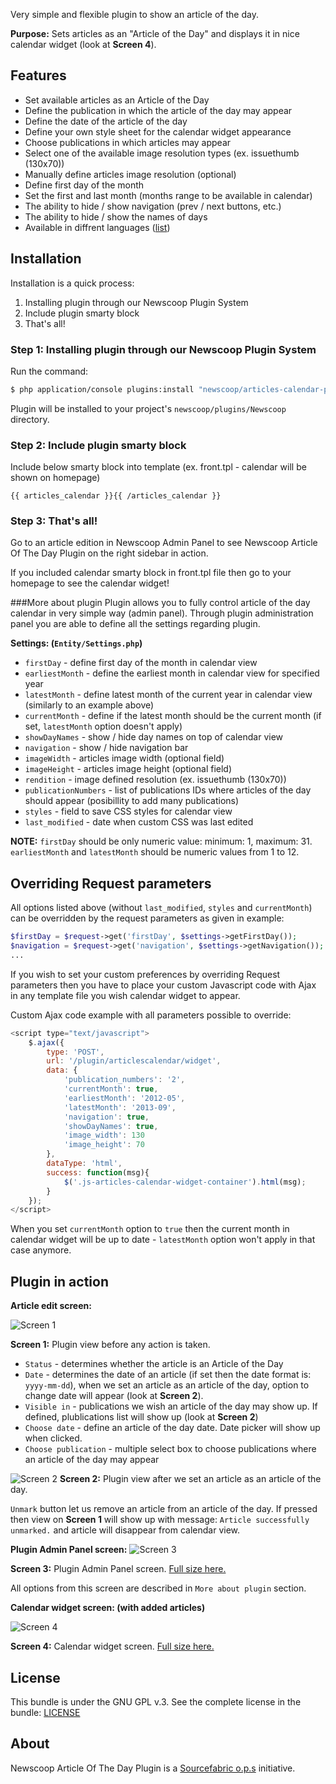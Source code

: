Very simple and flexible plugin to show an article of the day.

**Purpose:** Sets articles as an "Article of the Day" and displays it in nice calendar widget (look at **Screen 4**).

Features
-------------
- Set available articles as an Article of the Day
- Define the publication in which the article of the day may appear
- Define the date of the article of the day
- Define your own style sheet for the calendar widget appearance
- Choose publications in which articles may appear
- Select one of the available image resolution types (ex. issuethumb (130x70))
- Manually define articles image resolution (optional)
- Define first day of the month
- Set the first and last month (months range to be available in calendar)
- The ability to hide / show navigation (prev / next buttons, etc.)
- The ability to hide / show the names of days
- Available in diffrent languages ([list](https://github.com/newscoop/plugin-ArticlesCalendar/tree/master/Resources/translations))

Installation
-------------
Installation is a quick process:


1. Installing plugin through our Newscoop Plugin System
2. Include plugin smarty block
3. That's all!

### Step 1: Installing plugin through our Newscoop Plugin System
Run the command:
``` bash
$ php application/console plugins:install "newscoop/articles-calendar-plugin" --env=prod
```
Plugin will be installed to your project's `newscoop/plugins/Newscoop` directory.

### Step 2: Include plugin smarty block

Include below smarty block into template (ex. front.tpl - calendar will be shown on homepage)
```smarty
{{ articles_calendar }}{{ /articles_calendar }}
```
### Step 3: That's all!
Go to an article edition in Newscoop Admin Panel to see Newscoop Article Of The Day Plugin on the right sidebar in action.

If you included calendar smarty block in front.tpl file then go to your homepage to see the calendar widget!

###More about plugin 
Plugin allows you to fully control article of the day calendar in very simple way (admin panel). Through plugin administration panel you are able to define all the settings regarding plugin.

**Settings: (`Entity/Settings.php`)**
- `firstDay`      - define first day of the month in calendar view
- `earliestMonth` - define the earliest month in calendar view for specified year
- `latestMonth`   - define latest month of the current year in calendar view (similarly to an example above)
- `currentMonth`  - define if the latest month should be the current month (if set, `latestMonth` option doesn't apply)
- `showDayNames`  - show / hide day names on top of calendar view
- `navigation`    - show / hide navigation bar
- `imageWidth`    - articles image width (optional field)
- `imageHeight`   - articles image height (optional field)
- `rendition`     - image defined resolution (ex. issuethumb (130x70))
- `publicationNumbers` - list of publications IDs where articles of the day should appear (posibillity to add many publications)
- `styles`        - field to save CSS styles for calendar view
- `last_modified` - date when custom CSS was last edited

**NOTE:** `firstDay` should be only numeric value: minimum: 1, maximum: 31. `earliestMonth` and `latestMonth` should be numeric values from 1 to 12. 

Overriding Request parameters 
-------
All options listed above (without `last_modified`, `styles` and `currentMonth`) can be overridden by the request parameters as given in example:

```php
$firstDay = $request->get('firstDay', $settings->getFirstDay());
$navigation = $request->get('navigation', $settings->getNavigation());
...
```

If you wish to set your custom preferences by overriding Request parameters then you have to place your custom Javascript code with Ajax in any template file you wish calendar widget to appear.

Custom Ajax code example with all parameters possible to override: 

```js
<script type="text/javascript">
    $.ajax({
        type: 'POST',
        url: '/plugin/articlescalendar/widget',
        data: {
            'publication_numbers': '2',
            'currentMonth': true,
            'earliestMonth': '2012-05',
            'latestMonth': '2013-09',
            'navigation': true,
            'showDayNames': true,
            'image_width': 130
            'image_height': 70
        },
        dataType: 'html',
        success: function(msg){
            $('.js-articles-calendar-widget-container').html(msg);
        }
    });
</script>
```

When you set `currentMonth` option to `true` then the current month in calendar widget will be up to date - `latestMonth` option won't apply in that case anymore.

Plugin in action
-------
**Article edit screen:**

![Screen 1](https://dl.dropboxusercontent.com/u/35759363/NewscoopPlugins/ArticleOfTheDay/articleplugin1.png)

**Screen 1:** Plugin view before any action is taken.

- `Status` - determines whether the article is an Article of the Day
- `Date` - determines the date of an article (if set then the date format is: `yyyy-mm-dd`), when we set an article as an article of the day, option to change date will appear (look at **Screen 2**).
- `Visible in` - publications we wish an article of the day may show up. If defined, plublications list will show up (look at **Screen 2**)
- `Choose date` - define an article of the day date. Date picker will show up when clicked.
- `Choose publication` - multiple select box to choose publications where an article of the day may appear

![Screen 2](https://dl.dropboxusercontent.com/u/35759363/NewscoopPlugins/ArticleOfTheDay/articleplugin2.png)
**Screen 2:** Plugin view after we set an article as an article of the day.

`Unmark` button let us remove an article from an article of the day. If pressed then view on **Screen 1** will show up with message: `Article successfully unmarked.` and article will disappear from calendar view.

**Plugin Admin Panel screen:**
![Screen 3](https://dl.dropboxusercontent.com/u/35759363/NewscoopPlugins/ArticleOfTheDay/articleplugin4.png)

**Screen 3:** Plugin Admin Panel screen. [Full size here.](https://dl.dropboxusercontent.com/u/35759363/NewscoopPlugins/ArticleOfTheDay/articleplugin3.png)

All options from this screen are described in `More about plugin` section.

**Calendar widget screen: (with added articles)**

![Screen 4](https://dl.dropboxusercontent.com/u/35759363/NewscoopPlugins/ArticleOfTheDay/calendarmin.png)

**Screen 4:** Calendar widget screen. [Full size here.](https://dl.dropboxusercontent.com/u/35759363/NewscoopPlugins/ArticleOfTheDay/calendar.png)

License
-------

This bundle is under the GNU GPL v.3. See the complete license in the bundle: [LICENSE](https://raw.github.com/newscoop/plugin-ArticlesCalendar/master/LICENSE)

About
-------
Newscoop Article Of The Day Plugin is a [Sourcefabric o.p.s](https://github.com/sourcefabric) initiative.
